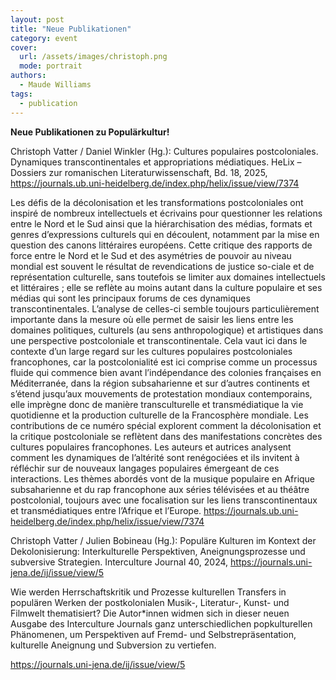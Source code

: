 ```yaml
---
layout: post
title: "Neue Publikationen"
category: event
cover:
  url: /assets/images/christoph.png
  mode: portrait
authors:
  - Maude Williams
tags:
  - publication
---
```


**Neue Publikationen zu Populärkultur!**

<!-- more -->

Christoph Vatter / Daniel Winkler (Hg.): Cultures populaires postcoloniales. Dynamiques transcontinentales et appropriations médiatiques. HeLix – Dossiers zur romanischen Literaturwissenschaft, Bd. 18, 2025, https://journals.ub.uni-heidelberg.de/index.php/helix/issue/view/7374


Les défis de la décolonisation et les transformations postcoloniales ont inspiré de nombreux intellectuels et écrivains pour questionner les relations entre le Nord et le Sud ainsi que la hiérarchisation des médias, formats et genres d’expressions culturels qui en découlent, notamment par la mise en question des canons littéraires européens. Cette critique des rapports de force entre le Nord et le Sud et des asymétries de pouvoir au niveau mondial est souvent le résultat de revendications de justice so-ciale et de représentation culturelle, sans toutefois se limiter aux domaines intellectuels et littéraires ; elle se reflète au moins autant dans la culture populaire et ses médias qui sont les principaux forums de ces dynamiques transcontinentales. L’analyse de celles-ci semble toujours particulièrement importante dans la mesure où elle permet de saisir les liens entre les domaines politiques, culturels (au sens anthropologique) et artistiques dans une perspective postcoloniale et transcontinentale. Cela vaut ici dans le contexte d’un large regard sur les cultures populaires postcoloniales francophones, car la postcolonialité est ici comprise comme un processus fluide qui commence bien avant l’indépendance des colonies françaises en Méditerranée, dans la région subsaharienne et sur d’autres continents et s’étend jusqu’aux mouvements de protestation mondiaux contemporains, elle imprègne donc de manière transculturelle et transmédiatique la vie quotidienne et la production culturelle de la Francosphère mondiale. Les contributions de ce numéro spécial explorent comment la décolonisation et la critique postcoloniale se reflètent dans des manifestations concrètes des cultures populaires francophones. Les auteurs et autrices analysent comment les dynamiques de l’altérité sont renégociées et ils invitent à réfléchir sur de nouveaux langages populaires émergeant de ces interactions. Les thèmes abordés vont de la musique populaire en Afrique subsaharienne et du rap francophone aux séries télévisées et au théâtre postcolonial, toujours avec une focalisation sur les liens transcontinentaux et transmédiatiques entre l’Afrique et l’Europe.
https://journals.ub.uni-heidelberg.de/index.php/helix/issue/view/7374



Christoph Vatter / Julien Bobineau (Hg.): Populäre Kulturen im Kontext der Dekolonisierung: Interkulturelle Perspektiven, Aneignungsprozesse und subversive Strategien. Interculture Journal 40, 2024, https://journals.uni-jena.de/ij/issue/view/5

Wie werden Herrschaftskritik und Prozesse kulturellen Transfers in populären Werken der postkolonialen Musik-, Literatur-, Kunst- und Filmwelt thematisiert? Die Autor*innen widmen sich in dieser neuen Ausgabe des Interculture Journals ganz unterschiedlichen popkulturellen Phänomenen, um Perspektiven auf Fremd- und Selbstrepräsentation, kulturelle Aneignung und Subversion zu vertiefen.

https://journals.uni-jena.de/ij/issue/view/5
